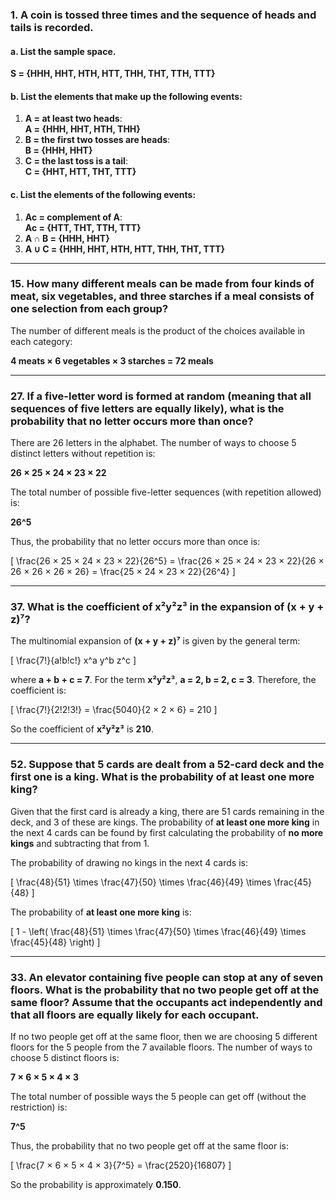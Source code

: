 ### 1. A coin is tossed three times and the sequence of heads and tails is recorded.

#### a. List the sample space.

**S = {HHH, HHT, HTH, HTT, THH, THT, TTH, TTT}**

#### b. List the elements that make up the following events:
1. **A = at least two heads**:  
   **A = {HHH, HHT, HTH, THH}**
2. **B = the first two tosses are heads**:  
   **B = {HHH, HHT}**
3. **C = the last toss is a tail**:  
   **C = {HHT, HTT, THT, TTT}**

#### c. List the elements of the following events:
1. **Ac = complement of A**:  
   **Ac = {HTT, THT, TTH, TTT}**
2. **A ∩ B = {HHH, HHT}**
3. **A ∪ C = {HHH, HHT, HTH, HTT, THH, THT, TTT}**

---

### 15. How many different meals can be made from four kinds of meat, six vegetables, and three starches if a meal consists of one selection from each group?

The number of different meals is the product of the choices available in each category:

**4 meats × 6 vegetables × 3 starches = 72 meals**

---

### 27. If a five-letter word is formed at random (meaning that all sequences of five letters are equally likely), what is the probability that no letter occurs more than once?

There are 26 letters in the alphabet. The number of ways to choose 5 distinct letters without repetition is:

**26 × 25 × 24 × 23 × 22**

The total number of possible five-letter sequences (with repetition allowed) is:

**26^5**

Thus, the probability that no letter occurs more than once is:

\[
\frac{26 × 25 × 24 × 23 × 22}{26^5} = \frac{26 × 25 × 24 × 23 × 22}{26 × 26 × 26 × 26 × 26} = \frac{25 × 24 × 23 × 22}{26^4}
\]

---

### 37. What is the coefficient of x²y²z³ in the expansion of (x + y + z)⁷?

The multinomial expansion of **(x + y + z)⁷** is given by the general term:

\[
\frac{7!}{a!b!c!} x^a y^b z^c
\]

where **a + b + c = 7**. For the term **x²y²z³**, **a = 2, b = 2, c = 3**. Therefore, the coefficient is:

\[
\frac{7!}{2!2!3!} = \frac{5040}{2 × 2 × 6} = 210
\]

So the coefficient of **x²y²z³** is **210**.

---

### 52. Suppose that 5 cards are dealt from a 52-card deck and the first one is a king. What is the probability of at least one more king?

Given that the first card is already a king, there are 51 cards remaining in the deck, and 3 of these are kings. The probability of **at least one more king** in the next 4 cards can be found by first calculating the probability of **no more kings** and subtracting that from 1.

The probability of drawing no kings in the next 4 cards is:

\[
\frac{48}{51} \times \frac{47}{50} \times \frac{46}{49} \times \frac{45}{48}
\]

The probability of **at least one more king** is:

\[
1 - \left( \frac{48}{51} \times \frac{47}{50} \times \frac{46}{49} \times \frac{45}{48} \right)
\]

---

### 33. An elevator containing five people can stop at any of seven floors. What is the probability that no two people get off at the same floor? Assume that the occupants act independently and that all floors are equally likely for each occupant.

If no two people get off at the same floor, then we are choosing 5 different floors for the 5 people from the 7 available floors. The number of ways to choose 5 distinct floors is:

**7 × 6 × 5 × 4 × 3**

The total number of possible ways the 5 people can get off (without the restriction) is:

**7^5**

Thus, the probability that no two people get off at the same floor is:

\[
\frac{7 × 6 × 5 × 4 × 3}{7^5} = \frac{2520}{16807}
\]

So the probability is approximately **0.150**.

